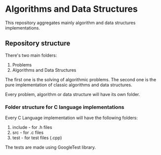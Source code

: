 # Algorithms and Data Structures
This repository aggregates mainly algorithm and data structures implementations.

## Repository structure
There's two main folders:
1. Problems
2. Algorithms and Data Structures

The first one is the solving of algorithmic problems.
The second one is the pure implementation of classic algorithms and data structures.

Every problem, algorithm or data structure will have its own folder.

### Folder structure for C language implementations

Every C Language implementation will have the following folders:
1. include - for .h files
2. src - for .c files
3. test - for test files (.cpp)

The tests are made using GoogleTest library.